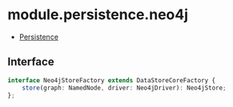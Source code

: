 # module.persistence.neo4j

- [Persistence](../module.persistence)

## Interface

```ts
interface Neo4jStoreFactory extends DataStoreCoreFactory {
    store(graph: NamedNode, driver: Neo4jDriver): Neo4jStore;
};
```